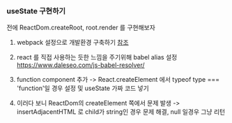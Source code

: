 ### useState 구현하기

전에 ReactDom.createRoot, root.render 를 구현해보자

1. webpack 설정으로 개발환경 구축하기
   [참조](https://berkbach.com/%EC%9B%B9%ED%8C%A9-webpack-%EA%B3%BC-%EB%B0%94%EB%B2%A8-babel-%EC%9D%84-%EC%9D%B4%EC%9A%A9%ED%95%9C-react-%EA%B0%9C%EB%B0%9C-%ED%99%98%EA%B2%BD-%EA%B5%AC%EC%84%B1%ED%95%98%EA%B8%B0-fb87d0027766/)

2. react 를 직접 사용하는 듯한 느낌을 주기위해 babel alias 설정
   https://www.daleseo.com/js-babel-resolver/

3. function component 추가 -> React.createElement 에서 typeof type === 'function'일 경우 설정 및 useState 가짜 코드 넣기

4. 이러다 보니 ReactDom의 createElement 쪽에서 문제 발생 -> insertAdjacentHTML 로 child가 string인 경우 문제 해결, null 일경우 그냥 리턴
